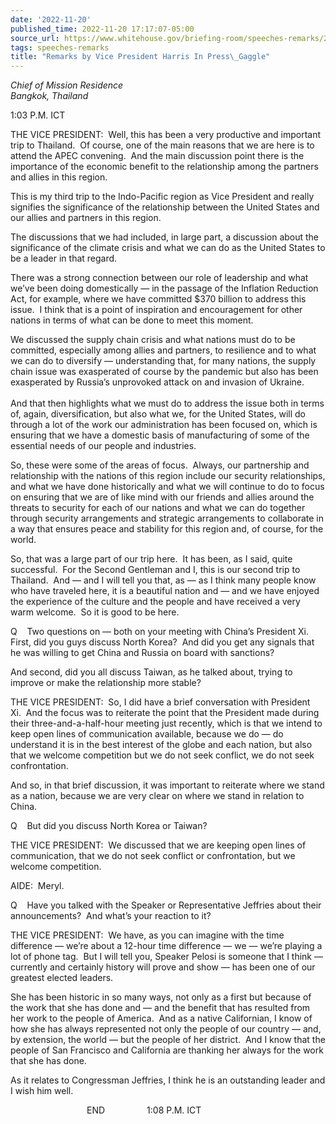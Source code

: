 ```yaml
---
date: '2022-11-20'
published_time: 2022-11-20 17:17:07-05:00
source_url: https://www.whitehouse.gov/briefing-room/speeches-remarks/2022/11/20/remarks-by-vice-president-harris-in-press-gaggle-8/
tags: speeches-remarks
title: "Remarks by Vice President Harris In Press\_Gaggle"
---
```

 
*Chief of Mission Residence  
*Bangkok, Thailand**

1:03 P.M. ICT  
  
THE VICE PRESIDENT:  Well, this has been a very productive and important
trip to Thailand.  Of course, one of the main reasons that we are here
is to attend the APEC convening.  And the main discussion point there is
the importance of the economic benefit to the relationship among the
partners and allies in this region.  
  
This is my third trip to the Indo-Pacific region as Vice President and
really signifies the significance of the relationship between the United
States and our allies and partners in this region.  
  
The discussions that we had included, in large part, a discussion about
the significance of the climate crisis and what we can do as the United
States to be a leader in that regard.   
  
There was a strong connection between our role of leadership and what
we’ve been doing domestically — in the passage of the Inflation
Reduction Act, for example, where we have committed $370 billion to
address this issue.  I think that is a point of inspiration and
encouragement for other nations in terms of what can be done to meet
this moment.  
  
We discussed the supply chain crisis and what nations must do to be
committed, especially among allies and partners, to resilience and to
what we can do to diversify — understanding that, for many nations, the
supply chain issue was exasperated of course by the pandemic but also
has been exasperated by Russia’s unprovoked attack on and invasion of
Ukraine.   
   
And that then highlights what we must do to address the issue both in
terms of, again, diversification, but also what we, for the United
States, will do through a lot of the work our administration has been
focused on, which is ensuring that we have a domestic basis of
manufacturing of some of the essential needs of our people and
industries.  
  
So, these were some of the areas of focus.  Always, our partnership and
relationship with the nations of this region include our security
relationships, and what we have done historically and what we will
continue to do to focus on ensuring that we are of like mind with our
friends and allies around the threats to security for each of our
nations and what we can do together through security arrangements and
strategic arrangements to collaborate in a way that ensures peace and
stability for this region and, of course, for the world.   
  
So, that was a large part of our trip here.  It has been, as I said,
quite successful.  For the Second Gentleman and I, this is our second
trip to Thailand.  And — and I will tell you that, as — as I think many
people know who have traveled here, it is a beautiful nation and — and
we have enjoyed the experience of the culture and the people and have
received a very warm welcome.  So it is good to be here.  
  
Q    Two questions on — both on your meeting with China’s President Xi. 
First, did you guys discuss North Korea?  And did you get any signals
that he was willing to get China and Russia on board with sanctions?  
  
And second, did you all discuss Taiwan, as he talked about, trying to
improve or make the relationship more stable?  
  
THE VICE PRESIDENT:  So, I did have a brief conversation with President
Xi.  And the focus was to reiterate the point that the President made
during their three-and-a-half-hour meeting just recently, which is that
we intend to keep open lines of communication available, because we do —
do understand it is in the best interest of the globe and each nation,
but also that we welcome competition but we do not seek conflict, we do
not seek confrontation.  
  
And so, in that brief discussion, it was important to reiterate where we
stand as a nation, because we are very clear on where we stand in
relation to China.  
  
Q    But did you discuss North Korea or Taiwan?  
  
THE VICE PRESIDENT:  We discussed that we are keeping open lines of
communication, that we do not seek conflict or confrontation, but we
welcome competition.  
  
AIDE:  Meryl.  
  
Q    Have you talked with the Speaker or Representative Jeffries about
their announcements?  And what’s your reaction to it?  
  
THE VICE PRESIDENT:  We have, as you can imagine with the time
difference — we’re about a 12-hour time difference — we — we’re playing
a lot of phone tag.  But I will tell you, Speaker Pelosi is someone that
I think — currently and certainly history will prove and show — has been
one of our greatest elected leaders.  
  
She has been historic in so many ways, not only as a first but because
of the work that she has done and — and the benefit that has resulted
from her work to the people of America.  And as a native Californian, I
know of how she has always represented not only the people of our
country — and, by extension, the world — but the people of her
district.  And I know that the people of San Francisco and California
are thanking her always for the work that she has done.  
  
As it relates to Congressman Jeffries, I think he is an outstanding
leader and I wish him well.  
  
                               END                 1:08 P.M. ICT  
 
